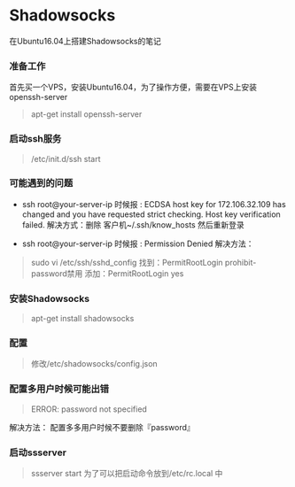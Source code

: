 # Shadowsocks
在Ubuntu16.04上搭建Shadowsocks的笔记

### 准备工作
首先买一个VPS，安装Ubuntu16.04，为了操作方便，需要在VPS上安装 openssh-server
> apt-get install openssh-server

### 启动ssh服务
> /etc/init.d/ssh start

### 可能遇到的问题
+ ssh root@your-server-ip 时候报 : ECDSA host key for 172.106.32.109 has changed and you have requested strict checking.
Host key verification failed.
解决方式：删除 客户机~/.ssh/know_hosts 然后重新登录

+ ssh root@your-server-ip 时候报 : Permission Denied
解决方法：
> sudo vi /etc/ssh/sshd_config
> 找到：PermitRootLogin prohibit-password禁用
> 添加：PermitRootLogin yes

### 安装Shadowsocks
> apt-get install shadowsocks

### 配置
> 修改/etc/shadowsocks/config.json

### 配置多用户时候可能出错
> ERROR: password not specified

解决方法：
配置多多用户时候不要删除『password』

### 启动ssserver
> ssserver start
> 为了可以把启动命令放到/etc/rc.local 中
